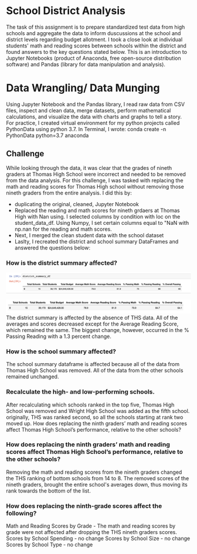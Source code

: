 # School District Analysis
The task of this assignment is to prepare standardized test data from high schools and aggregate the data to inform duscussions at the school and district levels regarding budget allotment. I took a close look at individual students' math and reading scores between schools within the district and found answers to the key questions stated below. This is an introduction to Jupyter Notebooks (product of Anaconda, free open-source distribution software) and Pandas (library for data manipulation and analysis).

# Data Wrangling/ Data Munging
Using Jupyter Notebook and the Pandas library, I read raw data from CSV files, inspect and clean data, merge datasets, perform mathematical calculations, and visualize the data with charts and graphs to tell a story.
For practice, I created virtual environment for my python projects called PythonData using python 3.7. In Terminal, I wrote: conda create -n PythonData python=3.7 anaconda

## Challenge
While looking through the data, it was clear that the grades of nineth graders at Thomas High School were incorrect and needed to be removed from the data analysis. For this challenge, I was tasked with replacing the math and reading scores for Thomas High school without removing those nineth graders from the entire analysis. I did this by:
* duplicating the original, cleaned, Jupyter Notebook
* Replaced the reading and math scores for nineth grdaers at Thomas High with Nan using. I selected columns by condition with loc on the student_data_df. Using Numpy, I set certain columns equal to "NaN with np.nan for the reading and math scores.
* Next, I merged the clean student data with the school dataset
* Laslty, I recreated the district and school summary DataFrames and answered the questions below:

### How is the district summary affected?
![screenshot](https://github.com/Abigail-Woolf/School_District_Analysis/blob/master/Pre_edit_Summ_Stats.png)

![screenshot](https://github.com/Abigail-Woolf/School_District_Analysis/blob/master/Post_edit_Summ_Stats.png)
  The district summary is affected by the absence of THS data. All of the averages and scores decreased except for the Average Reading Score, which remained the same. The biggest change, however, occurred in the % Passing Reading with a 1.3 percent change.
### How is the school summary affected?
  The school summary dataframe is affected because all of the data from Thomas High School was removed. All of the data from the other schools remained unchanged.

### Recalculate the high- and low-performing schools.
  After recalculating which schools ranked in the top five, Thomas High School was removed and Wright High School was added as the fifth school. originally, THS was ranked second, so all the schools starting at rank two moved up. 
How does replacing the ninth graders’ math and reading scores affect Thomas High School’s performance, relative to the other schools? 

### How does replacing the ninth graders’ math and reading scores affect Thomas High School’s performance, relative to the other schools?
Removing the math and reading scores from the nineth graders changed the THS ranking of bottom schools from 14 to 8. The removed scores of the nineth graders, brought the entire school's averages down, thus moving its rank towards the bottom of the list. 

### How does replacing the ninth-grade scores affect the following?
Math and Reading Scores by Grade - The math and reading scores by grade were not affected after dropping the THS nineth graders scores.
Scores by School Spending - no change
Scores by School Size - no change 
Scores by School Type - no change
